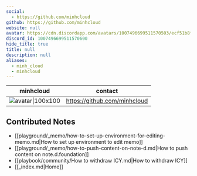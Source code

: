 ```yaml
---
social: 
  - https://github.com/minhcloud
github: https://github.com/minhcloud
website: null
avatar: https://cdn.discordapp.com/avatars/1007496699511570503/ecf51b8fe204d894b1ef5328983cfd31
discord_id: 1007496699511570600
hide_title: true
title: null
description: null
aliases: 
  - minh_cloud
  - minhcloud
---
```

<div class="profile"/>

| minhcloud                                                                                                   | contact                      |
| ----------------------------------------------------------------------------------------------------------- | ---------------------------- |
| ![avatar\|100x100](https://cdn.discordapp.com/avatars/1007496699511570503/ecf51b8fe204d894b1ef5328983cfd31) | https://github.com/minhcloud |

## Contributed Notes

- [[playground/_memo/how-to-set-up-environment-for-editing-memo.md|How to set up environment to edit memo]]
- [[playground/_memo/how-to-push-content-on-note-d.md|How to push content on note.d.foundation]]
- [[playbook/community/How to withdraw ICY.md|How to withdraw ICY]]
- [[_index.md|Home]]